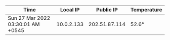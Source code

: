 | Time     | Local IP | Public IP | Temperature |
| ----------- | ----------- | ----------- | ----------- |
| Sun 27 Mar 2022 03:30:01 AM +0545      | 10.0.2.133     | 202.51.87.114  | 52.6° |
